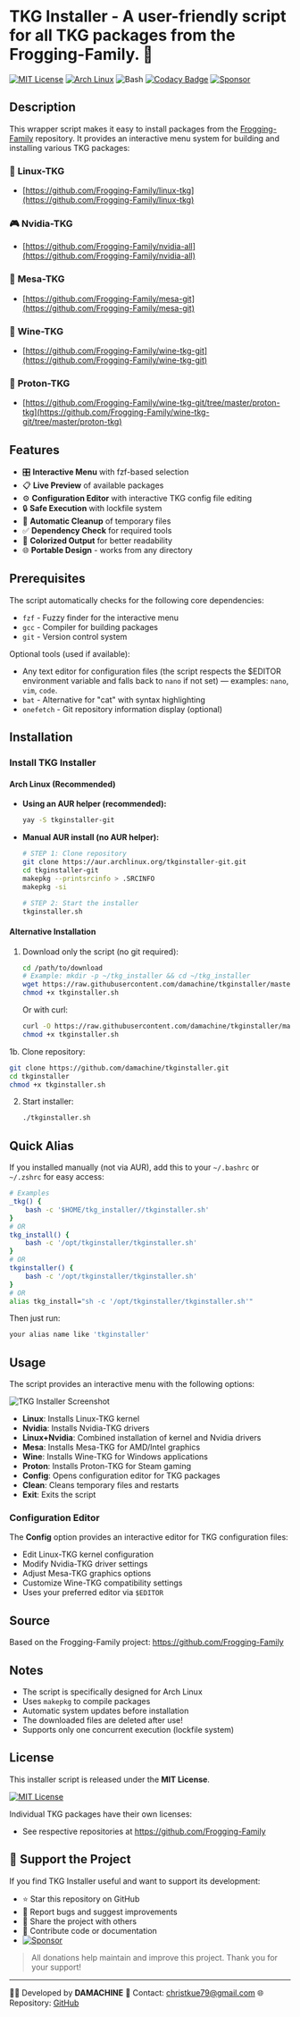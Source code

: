 # TKG Installer - A user-friendly script for all TKG packages from the Frogging-Family. 🐸

[![MIT License](https://img.shields.io/badge/License-MIT-green.svg)](https://opensource.org/licenses/MIT)
[![Arch Linux](https://img.shields.io/badge/platform-arch--linux-blue?logo=arch-linux&logoColor=white)](https://archlinux.org/)
![Bash](https://img.shields.io/badge/language-bash-blue?logo=gnu-bash)
[![Codacy Badge](https://app.codacy.com/project/badge/Grade/5736b4b014ca45e1877fc0c75a200c21)](https://app.codacy.com/gh/damachine/tkginstaller/dashboard?utm_source=gh&utm_medium=referral&utm_content=&utm_campaign=Badge_grade)
[![Sponsor](https://img.shields.io/badge/Sponsor-GitHub-blue?logo=github-sponsors)](https://github.com/sponsors/damachine)

## Description

This wrapper script makes it easy to install packages from the [Frogging-Family](https://github.com/Frogging-Family) repository. It provides an interactive menu system for building and installing various TKG packages:

### 🧠 **Linux-TKG**
- [https://github.com/Frogging-Family/linux-tkg](https://github.com/Frogging-Family/linux-tkg)

### 🎮 **Nvidia-TKG** 
- [https://github.com/Frogging-Family/nvidia-all](https://github.com/Frogging-Family/nvidia-all)

### 🧩 **Mesa-TKG**
- [https://github.com/Frogging-Family/mesa-git](https://github.com/Frogging-Family/mesa-git)

### 🍷 **Wine-TKG**
- [https://github.com/Frogging-Family/wine-tkg-git](https://github.com/Frogging-Family/wine-tkg-git)

### 🧪 **Proton-TKG**
- [https://github.com/Frogging-Family/wine-tkg-git/tree/master/proton-tkg](https://github.com/Frogging-Family/wine-tkg-git/tree/master/proton-tkg)

## Features

- 🎛️ **Interactive Menu** with fzf-based selection
- 📋 **Live Preview** of available packages
- ⚙️ **Configuration Editor** with interactive TKG config file editing
- 🔒 **Safe Execution** with lockfile system
- 🧹 **Automatic Cleanup** of temporary files
- ✅ **Dependency Check** for required tools
- 🎨 **Colorized Output** for better readability
- 🌐 **Portable Design** - works from any directory

## Prerequisites

The script automatically checks for the following core dependencies:
- `fzf` - Fuzzy finder for the interactive menu
- `gcc` - Compiler for building packages
- `git` - Version control system

Optional tools (used if available):
- Any text editor for configuration files (the script respects the $EDITOR environment variable and falls back to `nano` if not set) — examples: `nano`, `vim`, `code`.
- `bat` - Alternative for "cat" with syntax highlighting
- `onefetch` - Git repository information display (optional)

## Installation

### Install TKG Installer

#### Arch Linux (Recommended)

- **Using an AUR helper (recommended):**
   ```bash
   yay -S tkginstaller-git
   ```

- **Manual AUR install (no AUR helper):**
   ```bash
   # STEP 1: Clone repository
   git clone https://aur.archlinux.org/tkginstaller-git.git
   cd tkginstaller-git
   makepkg --printsrcinfo > .SRCINFO
   makepkg -si

   # STEP 2: Start the installer
   tkginstaller.sh
   ```

#### Alternative Installation
1. Download only the script (no git required):
   ```bash
   cd /path/to/download   
   # Example: mkdir -p ~/tkg_installer && cd ~/tkg_installer
   wget https://raw.githubusercontent.com/damachine/tkginstaller/master/tkginstaller.sh
   chmod +x tkginstaller.sh
   ```

   Or with curl:
   ```bash
   curl -O https://raw.githubusercontent.com/damachine/tkginstaller/master/tkginstaller.sh
   chmod +x tkginstaller.sh
   ```

1b. Clone repository:
   ```bash
   git clone https://github.com/damachine/tkginstaller.git
   cd tkginstaller
   chmod +x tkginstaller.sh
   ```

2. Start installer:
   ```bash
   ./tkginstaller.sh
   ```

## Quick Alias

If you installed manually (not via AUR), add this to your `~/.bashrc` or `~/.zshrc` for easy access:
```bash
# Examples
_tkg() {
    bash -c '$HOME/tkg_installer//tkginstaller.sh'
}
# OR
tkg_install() {
    bash -c '/opt/tkginstaller/tkginstaller.sh'
}
# OR
tkginstaller() {
    bash -c '/opt/tkginstaller/tkginstaller.sh'
}
# OR
alias tkg_install="sh -c '/opt/tkginstaller/tkginstaller.sh'"
```
Then just run:
```bash
your alias name like 'tkginstaller'
```

## Usage

The script provides an interactive menu with the following options:

![TKG Installer Screenshot](images/screenshot.png)

- **Linux**: Installs Linux-TKG kernel
- **Nvidia**: Installs Nvidia-TKG drivers
- **Linux+Nvidia**: Combined installation of kernel and Nvidia drivers
- **Mesa**: Installs Mesa-TKG for AMD/Intel graphics
- **Wine**: Installs Wine-TKG for Windows applications
- **Proton**: Installs Proton-TKG for Steam gaming
- **Config**: Opens configuration editor for TKG packages
- **Clean**: Cleans temporary files and restarts
- **Exit**: Exits the script

### Configuration Editor

The **Config** option provides an interactive editor for TKG configuration files:
- Edit Linux-TKG kernel configuration
- Modify Nvidia-TKG driver settings
- Adjust Mesa-TKG graphics options
- Customize Wine-TKG compatibility settings
- Uses your preferred editor via `$EDITOR`

## Source

Based on the Frogging-Family project: https://github.com/Frogging-Family

## Notes

- The script is specifically designed for Arch Linux
- Uses `makepkg` to compile packages
- Automatic system updates before installation
- The downloaded files are deleted after use!
- Supports only one concurrent execution (lockfile system)

## License

This installer script is released under the **MIT License**.

[![MIT License](https://img.shields.io/badge/License-MIT-green.svg)](https://opensource.org/licenses/MIT)

Individual TKG packages have their own licenses:
- See respective repositories at https://github.com/Frogging-Family

## 💝 Support the Project

If you find TKG Installer useful and want to support its development:

- ⭐ Star this repository on GitHub
- 🐛 Report bugs and suggest improvements
- 🔄 Share the project with others
- 📝 Contribute code or documentation
- [![Sponsor](https://img.shields.io/badge/Sponsor-GitHub-blue?logo=github-sponsors)](https://github.com/sponsors/damachine)

> All donations help maintain and improve this project. Thank you for your support!

---

👨‍💻 Developed by **DAMACHINE** 📧 Contact: christkue79@gmail.com 🌐 Repository: [GitHub](https://github.com/damachine/tkginstaller)

